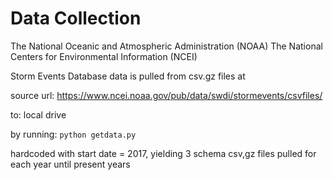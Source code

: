 # Data Collection

The National Oceanic and Atmospheric Administration (NOAA)
The National Centers for Environmental Information (NCEI)

Storm Events Database data is pulled from csv.gz files at

source url: https://www.ncei.noaa.gov/pub/data/swdi/stormevents/csvfiles/

to: local drive

by running: `python getdata.py`

hardcoded with start date = 2017, yielding 3 schema csv,gz files pulled for each year until present years
